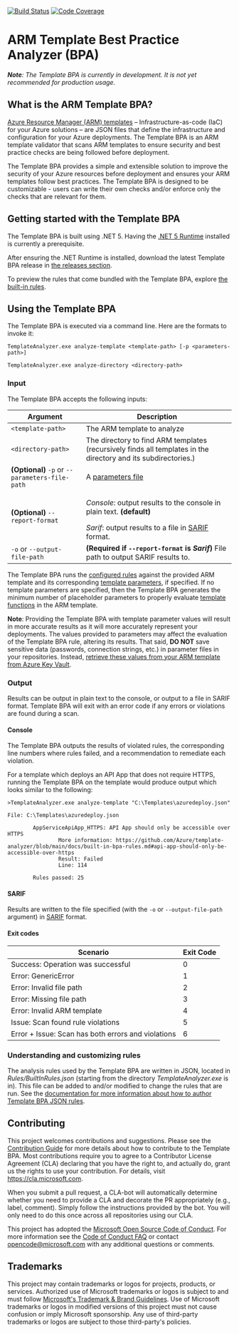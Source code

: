 [![Build Status](https://dev.azure.com/azure/template-analyzer/_apis/build/status/BuildAndTest?branchName=main)](https://dev.azure.com/azure/template-analyzer/_build/latest?definitionId=91&branchName=main)
[![Code Coverage](https://shields.io/azure-devops/coverage/azure/template-analyzer/91)](https://dev.azure.com/azure/template-analyzer/_build/latest?definitionId=91&branchName=main)

# ARM Template Best Practice Analyzer (BPA)
***Note**: The Template BPA is currently in development. It is not yet recommended for production usage.*

## What is the ARM Template BPA?
[Azure Resource Manager (ARM) templates](https://docs.microsoft.com/en-us/azure/azure-resource-manager/templates/overview) – Infrastructure-as-code (IaC) for your Azure solutions – are JSON files that define the infrastructure and configuration for your Azure deployments. The Template BPA is an ARM template validator that scans ARM templates to ensure security and best practice checks are being followed before deployment.

The Template BPA provides a simple and extensible solution to improve the security of your Azure resources before deployment and ensures your ARM templates follow best practices. The Template BPA is designed to be customizable - users can write their own checks and/or enforce only the checks that are relevant for them.

## Getting started with the Template BPA
The Template BPA is built using .NET 5.  Having the [.NET 5 Runtime](https://dotnet.microsoft.com/download) installed is currently a prerequisite.

After ensuring the .NET Runtime is installed, download the latest Template BPA release in [the releases section](https://github.com/Azure/template-analyzer/releases).

To preview the rules that come bundled with the Template BPA, explore [the built-in rules](docs/built-in-bpa-rules.md).

## Using the Template BPA
The Template BPA is executed via a command line.  Here are the formats to invoke it:

`TemplateAnalyzer.exe analyze-template <template-path> [-p <parameters-path>]`

`TemplateAnalyzer.exe analyze-directory <directory-path>`

### Input
The Template BPA accepts the following inputs:

Argument | Description
--- | ---
`<template-path>` | The ARM template to analyze
`<directory-path>` | The directory to find ARM templates (recursively finds all templates in the directory and its subdirectories.)
**(Optional)** `-p` or `--parameters-file-path` | A [parameters file](https://docs.microsoft.com/en-us/azure/azure-resource-manager/templates/parameter-files)
**(Optional)** `--report-format` | <p>*Console*: output results to the console in plain text. **(default)**</p>*Sarif*: output results to a file in [SARIF](https://sarifweb.azurewebsites.net) format.
`-o` or `--output-file-path` | **(Required if `--report-format` is *Sarif*)**  File path to output SARIF results to.

 The Template BPA runs the [configured rules](#understanding-and-customizing-rules) against the provided ARM template and its corresponding [template parameters](https://docs.microsoft.com/en-us/azure/azure-resource-manager/templates/parameter-files), if specified. If no template parameters are specified, then the Template BPA generates the minimum number of placeholder parameters to properly evaluate [template functions](https://docs.microsoft.com/en-us/azure/azure-resource-manager/templates/template-functions) in the ARM template.

**Note**: Providing the Template BPA with template parameter values will result in more accurate results as it will more accurately represent your deployments. The values provided to parameters may affect the evaluation of the Template BPA rule, altering its results. That said, **DO NOT** save sensitive data (passwords, connection strings, etc.) in parameter files in your repositories. Instead, [retrieve these values from  your ARM template from Azure Key Vault](https://docs.microsoft.com/en-us/azure/azure-resource-manager/templates/key-vault-parameter?tabs=azure-cli#reference-secrets-with-static-id).

### Output
Results can be output in plain text to the console, or output to a file in SARIF format. Template BPA will exit with an error code if any errors or violations are found during a scan.

#### Console
The Template BPA outputs the results of violated rules, the corresponding line numbers where rules failed, and a recommendation to remediate each violation.

For a template which deploys an API App that does not require HTTPS, running the Template BPA on the template would produce output which looks similar to the following:
```
>TemplateAnalyzer.exe analyze-template "C:\Templates\azuredeploy.json"

File: C:\Templates\azuredeploy.json

        AppServiceApiApp_HTTPS: API App should only be accessible over HTTPS
                More information: https://github.com/Azure/template-analyzer/blob/main/docs/built-in-bpa-rules.md#api-app-should-only-be-accessible-over-https
                Result: Failed
                Line: 114

        Rules passed: 25
```

#### SARIF
Results are written to the file specified (with the `-o` or `--output-file-path` argument) in [SARIF](https://sarifweb.azurewebsites.net) format.

#### Exit codes
| Scenario      | Exit Code |
| ----------- | ----------- |
| Success: Operation was successful | 0 |
| Error: GenericError | 1 |
| Error: Invalid file path | 2 |
| Error: Missing file path | 3 |
| Error: Invalid ARM template | 4 |
| Issue: Scan found rule violations | 5 |
| Error + Issue: Scan has both errors and violations | 6 |

### Understanding and customizing rules
The analysis rules used by the Template BPA are written in JSON, located in *Rules/BuiltInRules.json* (starting from the directory *TemplateAnalyzer.exe* is in). This file can be added to and/or modified to change the rules that are run. See the [documentation for more information about how to author Template BPA JSON rules](./docs/authoring-json-rules.md).

## Contributing
This project welcomes contributions and suggestions. Please see the [Contribution Guide](./CONTRIBUTING.md) for more details about how to contribute to the Template BPA. Most contributions require you to
agree to a Contributor License Agreement (CLA) declaring that you have the right to,
and actually do, grant us the rights to use your contribution. For details, visit
https://cla.microsoft.com.

When you submit a pull request, a CLA-bot will automatically determine whether you need
to provide a CLA and decorate the PR appropriately (e.g., label, comment). Simply follow the
instructions provided by the bot. You will only need to do this once across all repositories using our CLA.

This project has adopted the [Microsoft Open Source Code of Conduct](https://opensource.microsoft.com/codeofconduct/).
For more information see the [Code of Conduct FAQ](https://opensource.microsoft.com/codeofconduct/faq/)
or contact [opencode@microsoft.com](mailto:opencode@microsoft.com) with any additional questions or comments.

## Trademarks
This project may contain trademarks or logos for projects, products, or services. Authorized use of Microsoft trademarks or logos is subject to and must follow [Microsoft's Trademark & Brand Guidelines](https://www.microsoft.com/en-us/legal/intellectualproperty/trademarks/usage/general). Use of Microsoft trademarks or logos in modified versions of this project must not cause confusion or imply Microsoft sponsorship. Any use of third-party trademarks or logos are subject to those third-party's policies.
